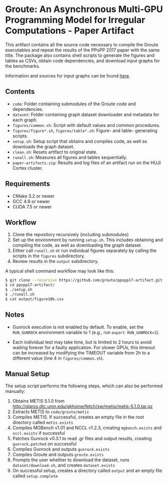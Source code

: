 Groute: An Asynchronous Multi-GPU Programming Model for Irregular Computations - Paper Artifact
===============================================================================================

This artifact contains all the source code necessary to compile
the Groute executables and repeat the results of the PPoPP 2017 paper with the same title.
The package also contains shell scripts to generate the figures and tables as 
CSVs, obtain code dependencies, and download input graphs for the benchmarks.

Information and sources for input graphs can be found [here](dataset/README.md).

Contents
--------

 * `code`: Folder containing submodules of the Groute code and dependencies.
 * `dataset`: Folder containing graph dataset downloader and metadata for each graph.
 * `figures/common.sh`: Script with default values and common procedures.
 * `figures/figure*.sh`, `figures/table*.sh`: Figure- and table- generating scripts.
 * `setup.sh`: Setup script that obtains and compiles code, as well as downloads
   the graph dataset.
 * `clean.sh`: Resets artifact to original state.
 * `runall.sh`: Measures all figures and tables sequentially.
 * `paper-artifacts.zip`: Results and log files of an artifact run on the 
   HUJI Cortex cluster.

Requirements
------------
 * CMake 3.2 or newer
 * GCC 4.9 or newer
 * CUDA 7.5 or newer

Workflow
--------

1. Clone the repository recursively (including submodules)
2. Set up the environment by running `setup.sh`. This includes obtaining and 
   compiling the code, as well as downloading the graph dataset.
3. Either call `runall.sh` or run individual figures separately by calling
   the scripts in the `figures` subdirectory.
4. Review results in the `output` subdirectory.

A typical shell command workflow may look like this:

```bash
$ git clone --recursive https://github.com/groute/ppopp17-artifact.git
$ cd ppopp17-artifact/
$ ./setup.sh
$ ./runall.sh
$ cat output/figure10b.csv
```

Notes
-----
 * Gunrock execution is not enabled by default. To enable, set the 
   `RUN_GUNROCK` environment variable to 1 (e.g., run `export RUN_GUNROCK=1`).

 * Each individual test may take time, but is limited to
   2 hours to avoid waiting forever for a faulty application. For
   slower GPUs, this timeout can be increased by modifying
   the TIMEOUT variable from 2h to a different value (line 4 in
   `figures/common.sh`).


Manual Setup
------------

The setup script performs the following steps, which can also be performed manually:

   1. Obtains METIS 5.1.0 from http://glaros.dtc.umn.edu/gkhome/fetch/sw/metis/metis-5.1.0.tar.gz
   2. Extracts METIS to `code/groute/metis`
   3. Compiles METIS. If successful, creates an empty file in the root directory called `metis.exists`
   4. Compiles MGBench v1.01 and NCCL v1.2.3, creating `mgbench.exists` and `nccl.exists` if successful
   5. Patches Gunrock v0.3.1 to read .gr files and output results, creating `gunrock.patched` on successful
   6. Compiles Gunrock and outputs `gunrock.exists`
   7. Compiles Groute and outputs `groute.exists`
   8. Prompts the user whether to download the dataset, runs `dataset/download.sh`, and creates `dataset.exists`
   9. On successful setup, creates a directory called `output` and an empty file called `setup.complete`

